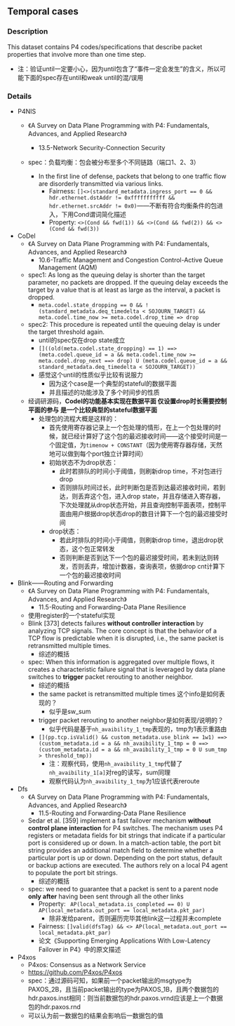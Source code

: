 ## Temporal cases

### Description

This dataset contains P4 codes/specifications that describe packet properties that involve more than one time step.

- 注：验证until一定要小心，因为until包含了“事件一定会发生”的含义，所以可能下面的spec存在until和weak until的混/误用

### Details

- P4NIS
  - 《A Survey on Data Plane Programming with P4: Fundamentals, Advances, and Applied Research》
    - 13.5-Network Security-Connection Security

  - spec：负载均衡：包会被分布至多个不同链路（端口1、2、3）
    - In the first line of defense, packets that belong to one traffic flow are disorderly transmitted via various links.
      - Fairness: `[]<>(standard_metadata.ingress_port == 0 && hdr.ethernet.dstAddr != 0xfffffffffff && hdr.ethernet.srcAddr != 0x0)`——不断有符合均衡条件的包进入，下用Cond谓词简化描述
      - Property: `<>(Cond && fwd(1)) && <>(Cond && fwd(2)) && <>(Cond && fwd(3))`
- CoDel
  - 《A Survey on Data Plane Programming with P4: Fundamentals, Advances, and Applied Research》
    - 10.6-Traffic Management and Congestion
      Control-Active Queue Management (AQM) 
  - spec1:  As long as the queuing delay is shorter than the target parameter, no packets are dropped.  If the queuing delay exceeds the target by a value that is at least as large as the interval, a packet is dropped.
    - `meta.codel.state_dropping == 0 && !(standard_metadata.deq_timedelta < SOJOURN_TARGET) && meta.codel.time_now >= meta.codel.drop_time => drop`
  - spec2: This procedure is repeated until the queuing delay is under the target threshold again.
    - until的spec仅在drop state成立
    - `[]((old(meta.codel.state_dropping) == 1) ==> (meta.codel.queue_id = a && meta.codel.time_now >= meta.codel.drop_next ==> drop) U (meta.codel.queue_id = a && standard_metadata.deq_timedelta < SOJOURN_TARGET))`
    - 感觉这个until的性质似乎比较有说服力
      - 因为这个case是一个典型的stateful的数据平面
      - 并且描述的功能涉及了多个时间步的性质
  - 经调研源码，**Codel的功能基本实现在数据平面 仅设置drop时长需要控制平面的参与 是一个比较典型的stateful数据平面**
    - 处理包的流程大概是这样的：
      - 首先使用寄存器记录上一个包处理的情形，在上一个包处理的时候，就已经计算好了这个包的最迟接收时间——这个接受时间是一个固定值，为`timenow + CONSTANT`（因为使用寄存器存储，天然地可以做到每个port独立计算时间）
      - 初始状态不为drop状态：
        - 此时若排队的时间小于阈值，则刷新drop time，不对包进行drop
        - 否则排队时间过长，此时判断包是否到达最迟接收时间，若到达，则丢弃这个包，进入drop state，并且存储进入寄存器，下次处理就从drop状态开始，并且查询控制平面表项，控制平面由用户根据drop状态drop的数目计算下一个包的最迟接受时间
      - drop状态：
        - 若此时排队的时间小于阈值，则刷新drop time，退出drop状态，这个包正常转发
        - 否则判断是否到达下一个包的最迟接受时间，若未到达则转发，否则丢弃，增加计数器，查询表项，依据drop cnt计算下一个包的最迟接收时间
- Blink——Routing and Forwarding
  - 《A Survey on Data Plane Programming with P4: Fundamentals, Advances, and Applied Research》
    - 11.5-Routing and Forwarding-Data Plane Resilience
  - 使用register的一个stateful实现
  - Blink [373] detects failures **without controller interaction** by analyzing TCP signals. The core concept is that the behavior of a TCP flow is predictable when it is disrupted, i.e., the same packet is retransmitted multiple times. 
    - 综述的概括
  - spec: When this information is aggregated over multiple flows, it creates a characteristic failure signal that is leveraged by data plane switches to **trigger** packet rerouting to another neighbor.
    - 综述的概括
    - the same packet is retransmitted multiple times 这个info是如何表现的？
      - 似乎是sw_sum
    - trigger packet rerouting to another neighbor是如何表现/说明的？
      - 似乎代码是基于`nh_avaibility_1_tmp`表现的，tmp为1表示重路由
    - `[](pp.tcp.isValid() && custom_metadata.use_blink == 1w1) ==>(custom_metadata.id = a && nh_avaibility_1_tmp = 0 ==> (custom_metadata.id = a && nh_avaibility_1_tmp = 0 U sum_tmp > threshold_tmp))`
      - 注：观察代码，使用`nh_avaibility_1_tmp`代替了`nh_avaibility_1[a]`对reg的读写，sum同理
      - 观察代码认为`nh_avaibility_1_tmp`为1应该代表reroute
- Dfs
  - 《A Survey on Data Plane Programming with P4: Fundamentals, Advances, and Applied Research》
    - 11.5-Routing and Forwarding-Data Plane Resilience
  - Sedar et al. [359] implement a fast failover mechanism **without control plane interaction** for P4 switches. The mechanism uses P4 registers or metadata fields for bit strings that indicate if a particular port is considered up or down. In a match-action table, the port bit string provides an additional match field to determine whether a particular port is up or down. Depending on the port status, default or backup actions are executed. The authors rely on a local P4 agent to populate the port bit strings.
    - 综述的概括
  - spec: we need to guarantee that a packet is sent to a parent node **only after** having been sent through all the other links
    - Property: ` AP(local_metadata.is_completed == 0) U AP(local_metadata.out_port == local_metadata.pkt_par)`
      - 除非发给parent，否则遍历完毕其他link这一过程并未complete
    - Fairness: `[]valid(dfsTag) && <> AP(local_metadata.out_port == local_metadata.pkt_par)` 
    - 论文《Supporting Emerging Applications With Low-Latency Failover in P4》中的原文描述
- P4xos
  - P4xos: Consensus as a Network Service
  - https://github.com/P4xos/P4xos
  - spec：通过源码可知，如果前一个packet输出的msgtype为PAXOS_2B，且当前packet输出的type为PAXOS_1B，且两个数据包的hdr.paxos.inst相同：则当前数据包的hdr.paxos.vrnd应该是上一个数据包的hdr.paxos.rnd
  - 可以认为前一数据包的结果会影响后一数据包的值
